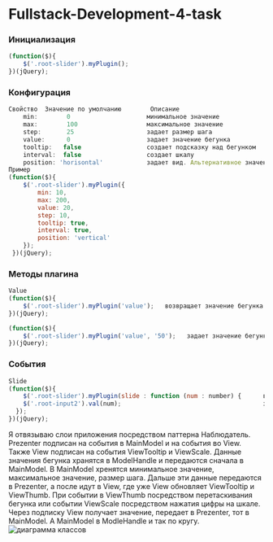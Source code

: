 # Fullstack-Development-4-task
### Инициализация
```js
(function($){                                
    $('.root-slider').myPlugin();          
})(jQuery);                             
```
### Конфигурация 
```js
Cвойство  Значение по умолчанию        Описание
    min:        0                     минимальное значение
    max:        100                   максимальное значение
    step:       25                    задает размер шага
    value:      0                     задает значение бегунка
    tooltip:   false                  создает подсказку над бегунком
    interval:  false                  создает шкалу
    position: 'horisontal'            задает вид. Альтернативное значение - 'vertical'
Пример
(function($){                                
    $('.root-slider').myPlugin({
        min: 10,
        max: 200,
        value: 20,
        step: 10,
        tooltip: true,
        interval: true,
        position: 'vertical'
    });          
 })(jQuery);   
```
### Методы плагина
```js
Value
(function($){                                
    $('.root-slider').myPlugin('value');   возвращает значение бегунка       
})(jQuery);  

(function($){                                
    $('.root-slider').myPlugin('value', '50');   задает значение бегунка       
})(jQuery);
```
### События
```js
Slide 
(function($){                                
    $('.root-slider').myPlugin(slide : function (num : number) {      выполняет функцию при каждом изменении  
    $('.root-input2').val(num);                                       значения бегунка.    
  });                                                                 
})(jQuery);
```


Я отвязываю слои приложения посредством паттерна Наблюдатель. Prezenter подписан на события в MainModel и на события во View. Также View подписан на события ViewTooltip и ViewScale. Данные значения бегунка хранятся в ModelHandle и передаются сначала в MainModel. В MainModel хренятся минимальное значение, максимальное значение, размер шага. Дальше эти данные передаются в Prezenter, а после идут в View, где уже View обновляет ViewTooltip и ViewThumb. При событии в ViewThumb посредством перетаскивания бегунка или событии ViewScale посредством нажатия цифры на шкале. Через подписку View получает значение, передает в Prezenter, тот в MainModel. А MainModel в ModleHandle и так по кругу.
![диаграмма классов](./Diagram.drawio)